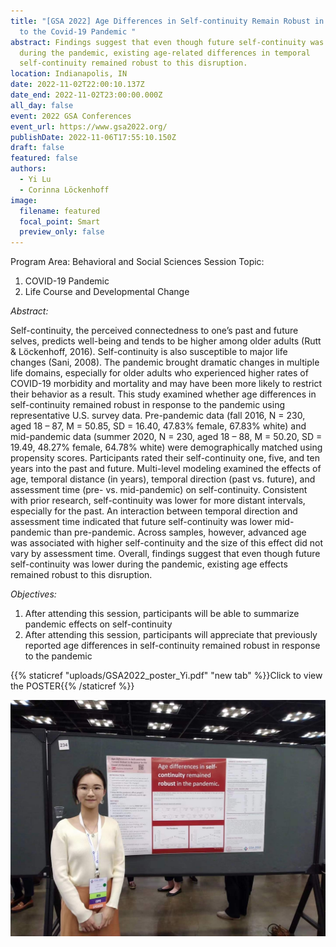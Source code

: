```yaml
---
title: "[GSA 2022] Age Differences in Self-continuity Remain Robust in Response
  to the Covid-19 Pandemic "
abstract: Findings suggest that even though future self-continuity was lower
  during the pandemic, existing age-related differences in temporal
  self-continuity remained robust to this disruption.
location: Indianapolis, IN
date: 2022-11-02T22:00:10.137Z
date_end: 2022-11-02T23:00:00.000Z
all_day: false
event: 2022 GSA Conferences
event_url: https://www.gsa2022.org/
publishDate: 2022-11-06T17:55:10.150Z
draft: false
featured: false
authors:
  - Yi Lu
  - Corinna Löckenhoff
image:
  filename: featured
  focal_point: Smart
  preview_only: false
---
```

Program Area: Behavioral and Social Sciences
Session Topic:
1. COVID-19 Pandemic 
2. Life Course and Developmental Change


*Abstract:*


Self-continuity, the perceived connectedness to one’s past and future selves, predicts well-being and tends to be higher among older adults (Rutt & Löckenhoff, 2016). Self-continuity is also susceptible to major life changes (Sani, 2008). The pandemic brought dramatic changes in multiple life domains, especially for older adults who experienced higher rates of COVID-19 morbidity and mortality and may have been more likely to restrict their behavior as a result. This study examined whether age differences in self-continuity remained robust in response to the pandemic using representative U.S. survey data. Pre-pandemic data (fall 2016, N = 230, aged 18 – 87, M = 50.85, SD = 16.40, 47.83% female, 67.83% white) and mid-pandemic data (summer 2020, N = 230, aged 18 – 88, M = 50.20, SD = 19.49, 48.27% female, 64.78% white) were demographically matched using propensity scores. Participants rated their self-continuity one, five, and ten years into the past and future. Multi-level modeling examined the effects of age, temporal distance (in years), temporal direction (past vs. future), and assessment time (pre- vs. mid-pandemic) on self-continuity. Consistent with prior research, self-continuity was lower for more distant intervals, especially for the past. An interaction between temporal direction and assessment time indicated that future self-continuity was lower mid-pandemic than pre-pandemic. Across samples, however, advanced age was associated with higher self-continuity and the size of this effect did not vary by assessment time. Overall, findings suggest that even though future self-continuity was lower during the pandemic, existing age effects remained robust to this disruption.

*Objectives:*
1. After attending this session, participants will be able to summarize pandemic effects on self-continuity
2. After attending this session, participants will appreciate that previously reported age differences in self-continuity remained robust in response to the pandemic

{{% staticref "uploads/GSA2022_poster_Yi.pdf" "new tab" %}}Click to view the POSTER{{% /staticref %}}

![](GSA_2022.jpeg "Me & My Poster!")

